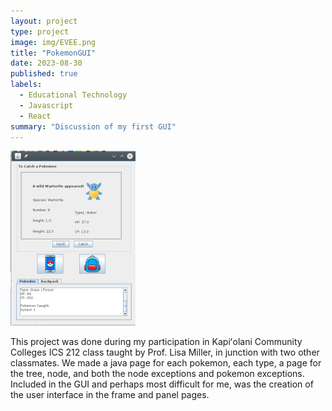 ```yaml
---
layout: project
type: project
image: img/EVEE.png
title: "PokemonGUI"
date: 2023-08-30
published: true
labels:
  - Educational Technology
  - Javascript
  - React
summary: "Discussion of my first GUI"
---
```

<img class="img-center" src="../img/pokegui.png">


This project was done during my participation in Kapiʻolani Community Colleges ICS 212 class taught by Prof. Lisa Miller, in junction with two other classmates. We made a java page for each pokemon, each type, a page for the tree, node, and both the node exceptions and pokemon exceptions. Included in the GUI and perhaps most difficult for me, was the creation of the user interface in the frame and panel pages. 
